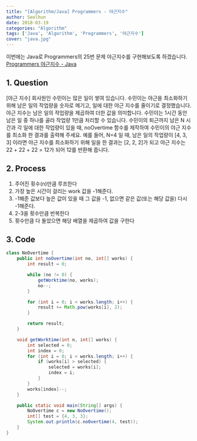 ```yaml
---
title: "[Algorithm/Java] Programmers - 야근지수"
author: Seolhun
date: 2018-03-19
categories: "Algorithm"
tags: ['Java', 'Algorithm', 'Programmers', '야근지수']
cover: "java.jpg"
---
```


이번에는 Java로 Programmers의 25번 문제 야근지수를 구현해보도록 하겠습니다.
[Programmers 야근지수 - Java](https://programmers.co.kr/learn/challenge_codes/25#)

## 1. Question
[야근 지수]
회사원인 수민이는 많은 일이 쌓여 있습니다. 수민이는 야근을 최소화하기 위해 남은 일의 작업량을 숫자로 메기고, 일에 대한 야근 지수를 줄이기로 결정했습니다. 야근 지수는 남은 일의 작업량을 제곱하여 더한 값을 의미합니다. 수민이는 1시간 동안 남은 일 중 하나를 골라 작업량 1만큼 처리할 수 있습니다. 수민이의 퇴근까지 남은 N 시간과 각 일에 대한 작업량이 있을 때, noOvertime 함수를 제작하여 수민이의 야근 지수를 최소화 한 결과를 출력해 주세요. 예를 들어, N=4 일 때, 남은 일의 작업량이 [4, 3, 3] 이라면 야근 지수를 최소화하기 위해 일을 한 결과는 [2, 2, 2]가 되고 야근 지수는 22 + 22 + 22 = 12가 되어 12를 반환해 줍니다.

## 2. Process
1. 주어진 횟수(n)만큼 루프한다
2. 가장 높은 시간이 걸리는 work 값을 -1해준다.
3. -1해준 값보다 높은 값이 있을 때 그 값을 -1, 없으면 같은 값(또는 해당 값을) 다시 -1해준다.
4. 2-3을 횟수만큼 반복한다
5. 횟수만큼 다 돌았으면 해당 배열을 제곱하여 값을 구한다

## 3. Code
```java
class NoOvertime {
    public int noOvertime(int no, int[] works) {
        int result = 0;

        while (no != 0) {
            getWorktime(no, works);
            no--;
        }

        for (int i = 0; i < works.length; i++) {
            result += Math.pow(works[i], 2);
        }

        return result;
    }

    void getWorktime(int n, int[] works) {
        int selected = 0;
        int index = 0;
        for (int i = 0; i < works.length; i++) {
            if (works[i] > selected) {
                selected = works[i];
                index = i;
            }
        }
        works[index]--;
    }

    public static void main(String[] args) {
        NoOvertime c = new NoOvertime();
        int[] test = {4, 3, 3};
        System.out.println(c.noOvertime(4, test));
    }
}
```

